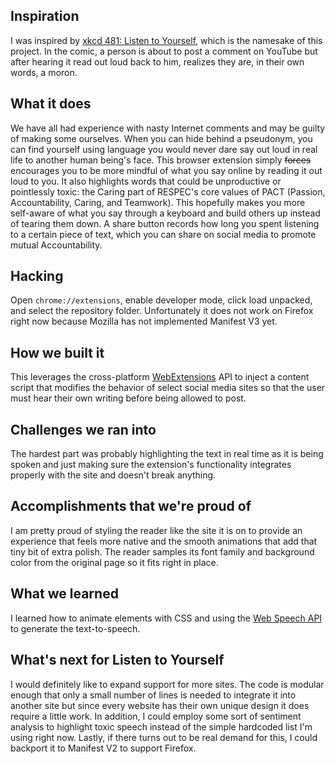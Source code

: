 ## Inspiration
I was inspired by [xkcd 481: Listen to Yourself](https://xkcd.com/481/), which is the namesake of this project. In the comic, a person is about to post a comment on YouTube but after hearing it read out loud back to him, realizes they are, in their own words, a moron.

## What it does
We have all had experience with nasty Internet comments and may be guilty of making some ourselves. When you can hide behind a pseudonym, you can find yourself using language you would never dare say out loud in real life to another human being's face. This browser extension simply ~~forces~~ encourages you to be more mindful of what you say online by reading it out loud to you. It also highlights words that could be unproductive or pointlessly toxic: the Caring part of RESPEC's core values of PACT (Passion, Accountability, Caring, and Teamwork). This hopefully makes you more self-aware of what you say through a keyboard and build others up instead of tearing them down. A share button records how long you spent listening to a certain piece of text, which you can share on social media to promote mutual Accountability.

## Hacking
Open `chrome://extensions`, enable developer mode, click load unpacked, and select the repository folder. Unfortunately it does not work on Firefox right now because Mozilla has not implemented Manifest V3 yet.

## How we built it
This leverages the cross-platform [WebExtensions](https://developer.mozilla.org/en-US/docs/Mozilla/Add-ons/WebExtensions) API to inject a content script that modifies the behavior of select social media sites so that the user must hear their own writing before being allowed to post.

## Challenges we ran into
The hardest part was probably highlighting the text in real time as it is being spoken and just making sure the extension's functionality integrates properly with the site and doesn't break anything.

## Accomplishments that we're proud of
I am pretty proud of styling the reader like the site it is on to provide an experience that feels more native and the smooth animations that add that tiny bit of extra polish. The reader samples its font family and background color from the original page so it fits right in place.

## What we learned
I learned how to animate elements with CSS and using the [Web Speech API](https://developer.mozilla.org/en-US/docs/Web/API/Web_Speech_API) to generate the text-to-speech.

## What's next for Listen to Yourself
I would definitely like to expand support for more sites. The code is modular enough that only a small number of lines is needed to integrate it into another site but since every website has their own unique design it does require a little work. In addition, I could employ some sort of sentiment analysis to highlight toxic speech instead of the simple hardcoded list I'm using right now. Lastly, if there turns out to be real demand for this, I could backport it to Manifest V2 to support Firefox.
